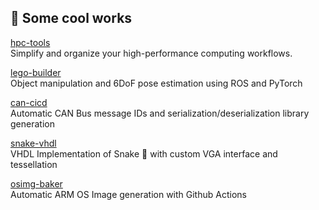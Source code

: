 ## :briefcase: Some cool works

[hpc-tools](https://github.com/zabealbe/HPCtools) \
Simplify and organize your high-performance computing workflows.

[lego-builder](https://github.com/zabealbe/lego_builder) \
Object manipulation and 6DoF pose estimation using ROS and PyTorch

[can-cicd](https://github.com/zabealbe/can-cicd) \
Automatic CAN Bus message IDs and serialization/deserialization library generation

[snake-vhdl](https://github.com/zabealbe/snake-vhdl) \
VHDL Implementation of Snake :snake: with custom VGA interface and tessellation

[osimg-baker](https://github.com/eagletrt/osimg-baker) \
Automatic ARM OS Image generation with Github Actions
